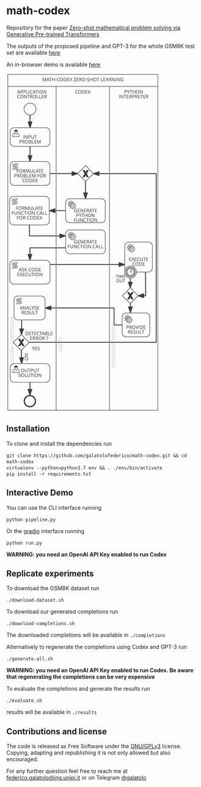 # math-codex

Repository for the paper [Zero-shot mathematical problem solving via Generative Pre-trained Transformers](https://pubs.galatolo.me/galatolomathcodex.pdf)

The outputs of the proposed pipeline and GPT-3 for the whole GSM8K test set are available [here]()

An in-browser demo is available [here](https://galatolofederico.github.io/math-codex/)

![MC-ZSL Pipeline](./README.md.d/pipeline.png)

## Installation

To clone and install the dependencies run

```
git clone https://github.com/galatolofederico/math-codex.git && cd math-codex
virtualenv --python=python3.7 env && . ./env/bin/activate
pip install -r requirements.txt
```

## Interactive Demo

You can use the CLI interface running

```
python pipeline.py
```

Or the [gradio](https://github.com/gradio-app/gradio) interface running

```
python run.py
```

**WARNING: you need an OpenAI API Key enabled to run Codex**

## Replicate experiments

To download the GSM8K dataset run

```
./download-dataset.sh
```

To download our generated completions run

```
./download-completions.sh
```

The downloaded completions will be available in `./completions`

Alternatively to regenerate the completions using Codex and GPT-3 run

```
./generate-all.sh
```

**WARNING: you need an OpenAI API Key enabled to run Codex. Be aware that regenerating the completions can be very expensive**


To evaluate the completions and generate the results run

```
./evaluate.sh
```

results will be available in `./results`



## Contributions and license

The code is released as Free Software under the [GNU/GPLv3](https://choosealicense.com/licenses/gpl-3.0/) license. Copying, adapting and republishing it is not only allowed but also encouraged. 

For any further question feel free to reach me at  [federico.galatolo@ing.unipi.it](mailto:federico.galatolo@ing.unipi.it) or on Telegram  [@galatolo](https://t.me/galatolo)